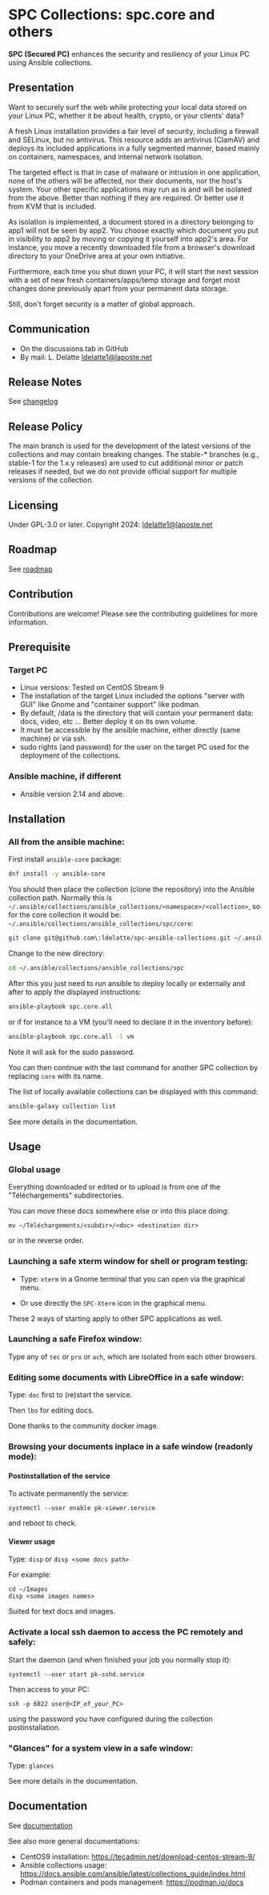# SPC Collections: spc.core and others

**SPC (Secured PC)** enhances the security and resiliency of your Linux PC using Ansible collections.

## Presentation

Want to securely surf the web while protecting your local data stored on your Linux PC, whether it be about health, crypto, or your clients' data?

A fresh Linux installation provides a fair level of security, including a firewall and SELinux, but no antivirus. This resource adds an antivirus (ClamAV) and deploys its included applications in a fully segmented manner, based mainly on containers, namespaces, and internal network isolation.

The targeted effect is that in case of malware or intrusion in one application, none of the others will be affected, nor their documents, nor the host's system. Your other specific applications may run as is and will be isolated from the above. Better than nothing if they are required. Or better use it from KVM that is included.

As isolation is implemented, a document stored in a directory belonging to app1 will not be seen by app2. You choose exactly which document you put in visibility to app2 by moving or copying it yourself into app2's area. For instance, you move a recently downloaded file from a browser's download directory to your OneDrive area at your own initiative.

Furthermore, each time you shut down your PC, it will start the next session with a set of new fresh containers/apps/temp storage and forget most changes done previously apart from your permanent data storage.

Still, don't forget security is a matter of global approach.

## Communication

- On the discussions tab in GitHub
- By mail: L. Delatte <ldelatte1@laposte.net>

## Release Notes

See [changelog](https://github.com/ldelatte/spc-ansible-collections/blob/main/core/changes/CHANGES.md)

## Release Policy

The main branch is used for the development of the latest versions of the collections and may contain breaking changes. The stable-* branches (e.g., stable-1 for the 1.x.y releases) are used to cut additional minor or patch releases if needed, but we do not provide official support for multiple versions of the collection.

## Licensing

Under GPL-3.0 or later.
Copyright 2024: ldelatte1@laposte.net

## Roadmap

See [roadmap](https://github.com/ldelatte/spc-ansible-collections/blob/main/core/changes/ROADMAP.md)

## Contribution

Contributions are welcome! Please see the contributing guidelines for more information.

## Prerequisite

### Target PC

- Linux versions: Tested on CentOS Stream 9
- The installation of the target Linux included the options "server with GUI" like Gnome and "container support" like podman.
- By default, /data is the directory that will contain your permanent data: docs, video, etc ... Better deploy it on its own volume.
- It must be accessible by the ansible machine, either directly (same machine) or via ssh.
- sudo rights (and password) for the user on the target PC used for the deployment of the collections.

### Ansible machine, if different

- Ansible version 2.14 and above.

## Installation

### All from the ansible machine:

First install `ansible-core` package:
```bash
dnf install -y ansible-core
```

You should then place the collection (clone the repository) into the Ansible collection path. Normally this is `~/.ansible/collections/ansible_collections/<namespace>/<collection>`, so for the core collection it would be: `~/.ansible/collections/ansible_collections/spc/core`:

```bash
git clone git@github.com\:ldelatte/spc-ansible-collections.git ~/.ansible/collections/ansible_collections/spc
```

Change to the new directory:

```bash
cd ~/.ansible/collections/ansible_collections/spc
```

After this you just need to run ansible to deploy locally or externally and after to apply the displayed instructions:
```bash
ansible-playbook spc.core.all
```
or if for instance to a VM (you'll need to declare it in the inventory before):
```bash
ansible-playbook spc.core.all -l vm
```

Note it will ask for the sudo password.

You can then continue with the last command for another SPC collection by replacing `core` with its name.

The list of locally available collections can be displayed with this command:
```bash
ansible-galaxy collection list
```

See more details in the documentation.

## Usage

### Global usage

Everything downloaded or edited or to upload is from one of the "Téléchargements" subdirectories.

You can move these docs somewhere else or into this place doing:
```
mv ~/Téléchargements/<subdir>/<doc> <destination dir>
```
or in the reverse order.

### Launching a safe xterm window for shell or program  testing:

- Type: `xterm` in a Gnome terminal that you can open via the graphical menu.

- Or use directly the `SPC-Xterm` icon in the graphical menu.

These 2 ways of starting apply to other SPC applications as well.

### Launching a safe Firefox window:

Type any of `tec` or `pro` or `ach`, which are isolated from each other browsers.

### Editing some documents with LibreOffice in a safe window:

Type: `doc` first to (re)start the service.

Then `lbo` for editing docs.

Done thanks to the community docker image.

### Browsing your documents inplace in a safe window (readonly mode):

#### Postinstallation of the service

To activate permanently the service:
```
systemctl --user enable pk-viewer.service
```
and reboot to check.

#### Viewer usage

Type: `disp` or `disp <some docs path>`

For example:
```
cd ~/Images
disp <some images names>
```

Suited for text docs and images.

### Activate a local ssh daemon to access the PC remotely and safely:

Start the daemon (and when finished your job you normally stop it):
```
systemctl --user start pk-sshd.service
```
Then access to your PC:
```
ssh -p 6022 user@<IP_of_your_PC>
```
using the password you have configured during the collection postinstallation.

### "Glances" for a system view in a safe window:

Type: `glances`

See more details in the documentation.

## Documentation

See [documentation](https://github.com/ldelatte/spc-ansible-collections/blob/main/core/docs/)

See also more general documentations:
- CentOS9 installation: https://tecadmin.net/download-centos-stream-9/
- Ansible collections usage: https://docs.ansible.com/ansible/latest/collections_guide/index.html
- Podman containers and pods management: https://podman.io/docs

